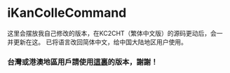 # iKanColleCommand
这里会摆放我自己修改的版本，在KC2CHT（繁体中文版）的源码更动后，会一并更新在这。
已将语言改回简体中文，给中国大陆地区用户使用。

### 台灣或港澳地區用戶請使用[這裏](https://github.com/ming900518/KC2CHT)的版本，謝謝！
